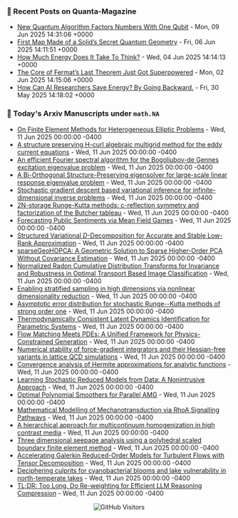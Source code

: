 ### 📝 Recent Posts on Quanta-Magazine
<!-- quanta starts -->
* <a href="https://www.quantamagazine.org/new-quantum-algorithm-factors-numbers-with-one-qubit-20250609/">New Quantum Algorithm Factors Numbers With One Qubit</a> - Mon, 09 Jun 2025 14:31:06 +0000
* <a href="https://www.quantamagazine.org/first-map-made-of-a-solids-secret-quantum-geometry-20250606/">First Map Made of a Solid’s Secret Quantum Geometry</a> - Fri, 06 Jun 2025 14:11:51 +0000
* <a href="https://www.quantamagazine.org/how-much-energy-does-it-take-to-think-20250604/">How Much Energy Does It Take To Think?</a> - Wed, 04 Jun 2025 14:14:13 +0000
* <a href="https://www.quantamagazine.org/the-core-of-fermats-last-theorem-just-got-superpowered-20250602/">The Core of Fermat’s Last Theorem Just Got Superpowered</a> - Mon, 02 Jun 2025 14:15:06 +0000
* <a href="https://www.quantamagazine.org/how-can-ai-researchers-save-energy-by-going-backward-20250530/">How Can AI Researchers Save Energy? By Going Backward.</a> - Fri, 30 May 2025 14:18:02 +0000
<!-- quanta ends -->


### 📝 Today's Arxiv Manuscripts under ``math.NA``
<!-- arxiv-math-na starts -->
* <a href="https://arxiv.org/abs/2506.08251">On Finite Element Methods for Heterogeneous Elliptic Problems</a> - Wed, 11 Jun 2025 00:00:00 -0400
* <a href="https://arxiv.org/abs/2506.08284">A structure preserving H-curl algebraic multigrid method for the eddy current equations</a> - Wed, 11 Jun 2025 00:00:00 -0400
* <a href="https://arxiv.org/abs/2506.08308">An efficient Fourier spectral algorithm for the Bogoliubov-de Gennes excitation eigenvalue problem</a> - Wed, 11 Jun 2025 00:00:00 -0400
* <a href="https://arxiv.org/abs/2506.08355">A Bi-Orthogonal Structure-Preserving eigensolver for large-scale linear response eigenvalue problem</a> - Wed, 11 Jun 2025 00:00:00 -0400
* <a href="https://arxiv.org/abs/2506.08380">Stochastic gradient descent based variational inference for infinite-dimensional inverse problems</a> - Wed, 11 Jun 2025 00:00:00 -0400
* <a href="https://arxiv.org/abs/2506.08444">2N-storage Runge-Kutta methods: c-reflection symmetry and factorization of the Butcher tableau</a> - Wed, 11 Jun 2025 00:00:00 -0400
* <a href="https://arxiv.org/abs/2506.08465">Forecasting Public Sentiments via Mean Field Games</a> - Wed, 11 Jun 2025 00:00:00 -0400
* <a href="https://arxiv.org/abs/2506.08535">Structured Variational $D$-Decomposition for Accurate and Stable Low-Rank Approximation</a> - Wed, 11 Jun 2025 00:00:00 -0400
* <a href="https://arxiv.org/abs/2506.08670">sparseGeoHOPCA: A Geometric Solution to Sparse Higher-Order PCA Without Covariance Estimation</a> - Wed, 11 Jun 2025 00:00:00 -0400
* <a href="https://arxiv.org/abs/2506.08761">Normalized Radon Cumulative Distribution Transforms for Invariance and Robustness in Optimal Transport Based Image Classification</a> - Wed, 11 Jun 2025 00:00:00 -0400
* <a href="https://arxiv.org/abs/2506.08921">Enabling stratified sampling in high dimensions via nonlinear dimensionality reduction</a> - Wed, 11 Jun 2025 00:00:00 -0400
* <a href="https://arxiv.org/abs/2506.08937">Asymptotic error distribution for stochastic Runge--Kutta methods of strong order one</a> - Wed, 11 Jun 2025 00:00:00 -0400
* <a href="https://arxiv.org/abs/2506.08475">Thermodynamically Consistent Latent Dynamics Identification for Parametric Systems</a> - Wed, 11 Jun 2025 00:00:00 -0400
* <a href="https://arxiv.org/abs/2506.08604">Flow Matching Meets PDEs: A Unified Framework for Physics-Constrained Generation</a> - Wed, 11 Jun 2025 00:00:00 -0400
* <a href="https://arxiv.org/abs/2506.08813">Numerical stability of force-gradient integrators and their Hessian-free variants in lattice QCD simulations</a> - Wed, 11 Jun 2025 00:00:00 -0400
* <a href="https://arxiv.org/abs/2312.07940">Convergence analysis of Hermite approximations for analytic functions</a> - Wed, 11 Jun 2025 00:00:00 -0400
* <a href="https://arxiv.org/abs/2407.05724">Learning Stochastic Reduced Models from Data: A Nonintrusive Approach</a> - Wed, 11 Jun 2025 00:00:00 -0400
* <a href="https://arxiv.org/abs/2407.09848">Optimal Polynomial Smoothers for Parallel AMG</a> - Wed, 11 Jun 2025 00:00:00 -0400
* <a href="https://arxiv.org/abs/2501.04407">Mathematical Modelling of Mechanotransduction via RhoA Signalling Pathways</a> - Wed, 11 Jun 2025 00:00:00 -0400
* <a href="https://arxiv.org/abs/2503.01276">A hierarchical approach for multicontinuum homogenization in high contrast media</a> - Wed, 11 Jun 2025 00:00:00 -0400
* <a href="https://arxiv.org/abs/2505.05244">Three dimensional seepage analysis using a polyhedral scaled boundary finite element method</a> - Wed, 11 Jun 2025 00:00:00 -0400
* <a href="https://arxiv.org/abs/2311.03694">Accelerating Galerkin Reduced-Order Models for Turbulent Flows with Tensor Decomposition</a> - Wed, 11 Jun 2025 00:00:00 -0400
* <a href="https://arxiv.org/abs/2410.20757">Deciphering culprits for cyanobacterial blooms and lake vulnerability in north-temperate lakes</a> - Wed, 11 Jun 2025 00:00:00 -0400
* <a href="https://arxiv.org/abs/2506.02678">TL;DR: Too Long, Do Re-weighting for Efficient LLM Reasoning Compression</a> - Wed, 11 Jun 2025 00:00:00 -0400
<!-- arxiv-math-na ends -->

<div align="center">
  
![GitHub Visitors](https://api.visitorbadge.io/api/visitors?path=https%3A%2F%2Fgithub.com%2Flowrank&label=profile%20views&labelColor=%231e1e2e&countColor=%23cba6f7)



</div>
